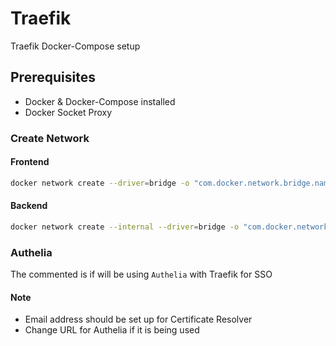 # Traefik
Traefik Docker-Compose setup
## Prerequisites
* Docker & Docker-Compose installed
* Docker Socket Proxy
### Create Network
#### Frontend
```bash
docker network create --driver=bridge -o "com.docker.network.bridge.name=frontend"  --subnet=172.18.2.0/24 --label docker.frontend frontend
```
#### Backend
```bash
docker network create --internal --driver=bridge -o "com.docker.network.bridge.name=backend" -o "com.docker.network.bridge.enable_ip_masquerade=false"  --subnet=172.18.3.0/24 --label docker.backend backend
```
### Authelia
The commented is if will be using `Authelia` with Traefik for SSO

#### Note 
* Email address should be set up for Certificate Resolver
* Change URL for Authelia if it is being used
